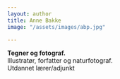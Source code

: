```yaml
---
layout: author
title: Anne Bakke
image: "/assets/images/abp.jpg"

---
```

**Tegner og fotograf.**  
Illustratør, forfatter og naturfotograf.  
Utdannet lærer/adjunkt